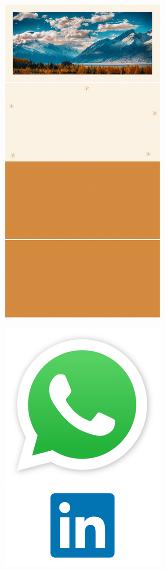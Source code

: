 <img src= "./assets/Welcome (2).gif" alt=''/>

<img src= "./assets/infos.gif" alt=''/>


<img src= "./assets/tools.gif" alt=''/>


<img src= "./assets/Welcome (3).gif" alt=''/>
<img src= "./" alt=''/>



[![WhatsApp](assets/WhatsApp.svg.png)](https://wa.link/clgk4r)
[![LinkedIn](assets/linkedin.png)](www.linkedin.com/in/melina-zellweger-)



